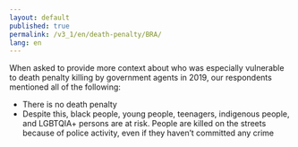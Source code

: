 ```yaml
---
layout: default
published: true
permalink: /v3_1/en/death-penalty/BRA/
lang: en
---
```


When asked to provide more context about who was especially vulnerable to death penalty killing by government agents in 2019, our respondents mentioned all of the following:

-	There is no death penalty
-	Despite this, black people, young people, teenagers, indigenous people, and LGBTQIA+ persons are at risk. People are killed on the streets because of police activity, even if they haven’t committed any crime